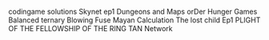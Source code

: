 codingame solutions
Skynet ep1
Dungeons and Maps
orDer
Hunger Games
Balanced ternary
Blowing Fuse
Mayan Calculation
The lost child Ep1
PLIGHT OF THE FELLOWSHIP OF THE RING
TAN Network


